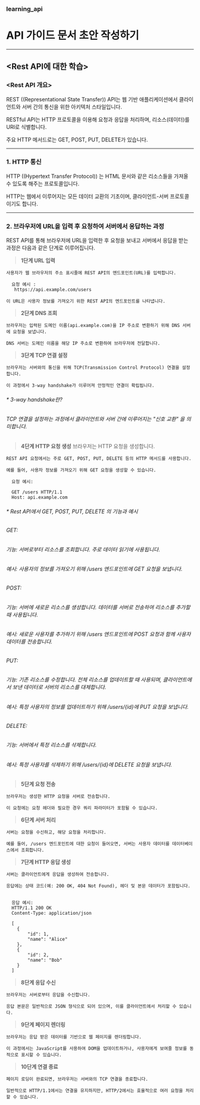 ### learning_api

# API 가이드 문서 초안 작성하기
---

## **<Rest API에 대한 학습>**
### **<Rest API 개요>**

REST ((Representational State Transfer)) API는 웹 기반 애플리케이션에서 클라이언트와 서버 간의 통신을 위한 아키텍처 스타일입니다.

RESTful API는 HTTP 프로토콜을 이용해 요청과 응답을 처리하며, 리소스(데이터)를 URI로 식별합니다.

주요 HTTP 메서드로는 GET, POST, PUT, DELETE가 있습니다.


---

### **1. HTTP 통신**

   HTTP ((Hypertext Transfer Protocol)) 는 HTML 문서와 같은 리소스들을 가져올 수 있도록 해주는 프로토콜입니다.

   HTTP는 웹에서 이루어지는 모든 데이터 교환의 기초이며, 클라이언트-서버 프로토콜이기도 합니다.

---
   
### **2. 브라우저에 URL을 입력 후 요청하여 서버에서 응답하는 과정**

REST API를 통해 브라우저에 URL을 입력한 후 요청을 보내고 서버에서 응답을 받는 과정은 다음과 같은 단계로 이루어집니다.


> **1단계 URL 입력**


    사용자가 웹 브라우저의 주소 표시줄에 REST API의 엔드포인트(URL)를 입력합니다.

      요청 예시 :
       https://api.example.com/users

    이 URL은 사용자 정보를 가져오기 위한 REST API의 엔드포인트를 나타냅니다.

> **2단계 DNS 조회**

    브라우저는 입력된 도메인 이름(api.example.com)을 IP 주소로 변환하기 위해 DNS 서버에 요청을 보냅니다.

    DNS 서버는 도메인 이름을 해당 IP 주소로 변환하여 브라우저에 전달합니다.

> **3단계 TCP 연결 설정**

    브라우저는 서버와의 통신을 위해 TCP(Transmission Control Protocol) 연결을 설정합니다.

    이 과정에서 3-way handshake가 이루어져 안정적인 연결이 확립됩니다.


###### * 3-way handshake란?
###### TCP 연결을 설정하는 과정에서 클라이언트와 서버 간에 이루어지는 "신호 교환" 을 의미합니다.


> **4단계 HTTP 요청 생성**
    브라우저는 HTTP 요청을 생성합니다.

    REST API 요청에서는 주로 GET, POST, PUT, DELETE 등의 HTTP 메서드를 사용합니다.

    예를 들어, 사용자 정보를 가져오기 위해 GET 요청을 생성할 수 있습니다.

      요청 예시:

      GET /users HTTP/1.1
      Host: api.example.com

 ###### * Rest API에서 GET, POST, PUT, DELETE 의 기능과 예시
 
 ###### GET:
 ###### 기능: 서버로부터 리소스를 조회합니다. 주로 데이터 읽기에 사용됩니다.
 ###### 예시: 사용자의 정보를 가져오기 위해 /users 엔드포인트에 GET 요청을 보냅니다.
 
 ###### POST:
 ###### 기능: 서버에 새로운 리소스를 생성합니다. 데이터를 서버로 전송하여 리소스를 추가할 때 사용됩니다.
 ###### 예시: 새로운 사용자를 추가하기 위해 /users 엔드포인트에 POST 요청과 함께 사용자 데이터를 전송합니다.
 
 ###### PUT:
 ###### 기능: 기존 리소스를 수정합니다. 전체 리소스를 업데이트할 때 사용되며, 클라이언트에서 보낸 데이터로 서버의 리소스를 대체합니다.
 ###### 예시: 특정 사용자의 정보를 업데이트하기 위해 /users/{id}에 PUT 요청을 보냅니다.
 
 ###### DELETE:
 ###### 기능: 서버에서 특정 리소스를 삭제합니다.
 ###### 예시: 특정 사용자를 삭제하기 위해 /users/{id}에 DELETE 요청을 보냅니다.



> **5단계 요청 전송**


    브라우저는 생성한 HTTP 요청을 서버로 전송합니다.

    이 요청에는 요청 헤더와 필요한 경우 쿼리 파라미터가 포함될 수 있습니다.


> **6단계 서버 처리**


    서버는 요청을 수신하고, 해당 요청을 처리합니다.

    예를 들어, /users 엔드포인트에 대한 요청이 들어오면, 서버는 사용자 데이터를 데이터베이스에서 조회합니다.


> **7단계 HTTP 응답 생성**


    서버는 클라이언트에게 응답을 생성하여 전송합니다.

    응답에는 상태 코드(예: 200 OK, 404 Not Found), 헤더 및 본문 데이터가 포함됩니다.


      응답 예시:
      HTTP/1.1 200 OK
      Content-Type: application/json

      [
        {
            "id": 1,
            "name": "Alice"
        },
        {
            "id": 2,
            "name": "Bob"
        }
      ]


> **8단계 응답 수신**


    브라우저는 서버로부터 응답을 수신합니다.

    응답 본문은 일반적으로 JSON 형식으로 되어 있으며, 이를 클라이언트에서 처리할 수 있습니다.


> **9단계 페이지 렌더링**


    브라우저는 응답 받은 데이터를 기반으로 웹 페이지를 렌더링합니다.

    이 과정에서는 JavaScript를 사용하여 DOM을 업데이트하거나, 사용자에게 보여줄 정보를 동적으로 표시할 수 있습니다.


> **10단계 연결 종료**


    페이지 로딩이 완료되면, 브라우저는 서버와의 TCP 연결을 종료합니다.

    일반적으로 HTTP/1.1에서는 연결을 유지하지만, HTTP/2에서는 효율적으로 여러 요청을 처리할 수 있습니다.














































